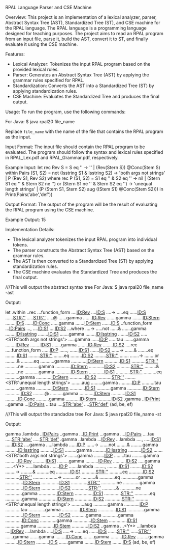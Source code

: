 RPAL Language Parser and CSE Machine

Overview:
This project is an implementation of a lexical analyzer, parser, Abstract Syntax Tree (AST), Standardized Tree (ST), and CSE machine for the RPAL language. The RPAL language is a programming language designed for teaching purposes. The project aims to read an RPAL program from an input file, parse it, build the AST, convert it to ST, and finally evaluate it using the CSE machine.

Features:

- Lexical Analyzer: Tokenizes the input RPAL program based on the provided lexical rules.
- Parser: Generates an Abstract Syntax Tree (AST) by applying the grammar rules specified for RPAL.
- Standardization: Converts the AST into a Standardized Tree (ST) by applying standardization rules.
- CSE Machine: Evaluates the Standardized Tree and produces the final output.

Usage:
To run the program, use the following commands:

For Java:
$ java rpal20 file_name

Replace `file_name` with the name of the file that contains the RPAL program as the input.

Input Format:
The input file should contain the RPAL program to be evaluated. The program should follow the syntax and lexical rules specified in RPAL_Lex.pdf and RPAL_Grammar.pdf, respectively.

Example Input:
let rec Rev S =
S eq '' -> '' | (Rev(Stern S)) @Conc(Stem S)
within
Pairs (S1, S2) =
not (Isstring S1 & Isstring S2)
-> 'both args not strings' | P (Rev S1, Rev S2)
where rec P (S1, S2) =
S1 eq '' & S2 eq '' -> nil | (Stern S1 eq '' & Stern S2 ne '') or
(Stern S1 ne '' & Stern S2 eq '')
-> 'unequal length strings'
| (P (Stern S1, Stern S2) aug ((Stem S1) @Conc(Stem S2)))
in Print(Pairs('abe','def'))

Output Format:
The output of the program will be the result of evaluating the RPAL program using the CSE machine.

Example Output:
15

Implementation Details:

- The lexical analyzer tokenizes the input RPAL program into individual tokens.
- The parser constructs the Abstract Syntax Tree (AST) based on the grammar rules.
- The AST is then converted to a Standardized Tree (ST) by applying standardization rules.
- The CSE machine evaluates the Standardized Tree and produces the final output.

///This will output the abstract syntax tree
For Java:
$ java rpal20 file_name -ast

Output:

let
.within
..rec
...function_form
....<ID:Rev>
....<ID:S>
....->
.....eq
......<ID:S>
......<STR:''>
.....<STR:''>
.....@
......gamma
.......<ID:Rev>
.......gamma
........<ID:Stern>
........<ID:S>
......<ID:Conc>
......gamma
.......<ID:Stem>
.......<ID:S>
..function_form
...<ID:Pairs>
...,
....<ID:S1>
....<ID:S2>
...where
....->
.....not
......&
.......gamma
........<ID:Isstring>
........<ID:S1>
.......gamma
........<ID:Isstring>
........<ID:S2>
.....<STR:'both args not strings'>
.....gamma
......<ID:P>
......tau
.......gamma
........<ID:Rev>
........<ID:S1>
.......gamma
........<ID:Rev>
........<ID:S2>
....rec
.....function_form
......<ID:P>
......,
.......<ID:S1>
.......<ID:S2>
......->
.......&
........eq
.........<ID:S1>
.........<STR:''>
........eq
.........<ID:S2>
.........<STR:''>
.......<nil>
.......->
........or
.........&
..........eq
...........gamma
............<ID:Stern>
............<ID:S1>
...........<STR:''>
..........ne
...........gamma
............<ID:Stern>
............<ID:S2>
...........<STR:''>
.........&
..........ne
...........gamma
............<ID:Stern>
............<ID:S1>
...........<STR:''>
..........eq
...........gamma
............<ID:Stern>
............<ID:S2>
...........<STR:''>
........<STR:'unequal length strings'>
........aug
.........gamma
..........<ID:P>
..........tau
...........gamma
............<ID:Stern>
............<ID:S1>
...........gamma
............<ID:Stern>
............<ID:S2>
.........@
..........gamma
...........<ID:Stem>
...........<ID:S1>
..........<ID:Conc>
..........gamma
...........<ID:Stem>
...........<ID:S2>
.gamma
..<ID:Print>
..gamma
...<ID:Pairs>
...tau
....<STR:'abe'>
....<STR:'def'>
(ad, be, ef)

///This will output the standadize tree
For Java:
$ java rpal20 file_name -st

Output:

gamma
.lambda
..<ID:Pairs>
..gamma
...<ID:Print>
...gamma
....<ID:Pairs>
....tau
.....<STR:'abe'>
.....<STR:'def'>
.gamma
..lambda
...<ID:Rev>
...lambda
....,
.....<ID:S1>
.....<ID:S2>
....gamma
.....lambda
......<ID:P>
......->
.......not
........&
.........gamma
..........<ID:Isstring>
..........<ID:S1>
.........gamma
..........<ID:Isstring>
..........<ID:S2>
.......<STR:'both args not strings'>
.......gamma
........<ID:P>
........tau
.........gamma
..........<ID:Rev>
..........<ID:S1>
.........gamma
..........<ID:Rev>
..........<ID:S2>
.....gamma
......<Y*>
......lambda
.......<ID:P>
.......lambda
........,
.........<ID:S1>
.........<ID:S2>
........->
.........&
..........eq
...........<ID:S1>
...........<STR:''>
..........eq
...........<ID:S2>
...........<STR:''>
.........<nil>
.........->
..........or
...........&
............eq
.............gamma
..............<ID:Stern>
..............<ID:S1>
.............<STR:''>
............ne
.............gamma
..............<ID:Stern>
..............<ID:S2>
.............<STR:''>
...........&
............ne
.............gamma
..............<ID:Stern>
..............<ID:S1>
.............<STR:''>
............eq
.............gamma
..............<ID:Stern>
..............<ID:S2>
.............<STR:''>
..........<STR:'unequal length strings'>
..........aug
...........gamma
............<ID:P>
............tau
.............gamma
..............<ID:Stern>
..............<ID:S1>
.............gamma
..............<ID:Stern>
..............<ID:S2>
...........gamma
............gamma
.............<ID:Conc>
.............gamma
..............<ID:Stem>
..............<ID:S1>
............gamma
.............<ID:Stem>
.............<ID:S2>
..gamma
...<Y*>
...lambda
....<ID:Rev>
....lambda
.....<ID:S>
.....->
......eq
.......<ID:S>
.......<STR:''>
......<STR:''>
......gamma
.......gamma
........<ID:Conc>
........gamma
.........<ID:Rev>
.........gamma
..........<ID:Stern>
..........<ID:S>
.......gamma
........<ID:Stem>
........<ID:S>
(ad, be, ef)
